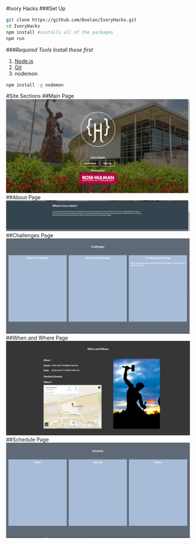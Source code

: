 #Ivory Hacks
###Set Up
```bash
git clone https://github.com/Doolan/IvoryHacks.git
cd IvoryHacks
npm install #installs all of the packages
npm run
```
###_Required Tools_
_Install these first_

1. [Node.js](https://nodejs.org/en/)
2. [Git](https://desktop.github.com/)
3. nodemon
```bash
npm install -g nodemon
```
#Site Sections
##Main Page
![alt text](./docs/home_screen.png "Home Page")
##About Page
![alt text](./docs/about.png "About Page")
##Challenges Page
![alt text](./docs/challenges.png "Challenges Page")
##When and Where Page
![alt text](./docs/when-and-where.png "When and Where Page")
##Schedule Page
![alt text](./docs/schedule.png "Schedule Page")


